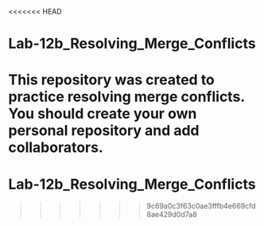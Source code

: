 <<<<<<< HEAD
# Lab-12b_Resolving_Merge_Conflicts
This repository was created to practice resolving merge conflicts.
You should create your own personal repository and add collaborators.
=======
# Lab-12b_Resolving_Merge_Conflicts
>>>>>>> 9c69a0c3f63c0ae3fffb4e669cfd8ae429d0d7a8
